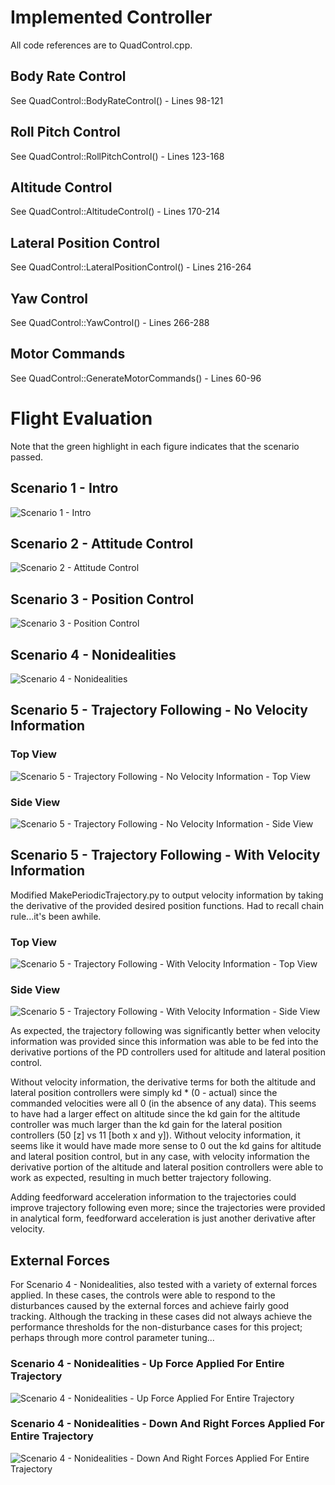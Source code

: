 # Implemented Controller
All code references are to QuadControl.cpp.

## Body Rate Control
See QuadControl::BodyRateControl() - Lines 98-121

## Roll Pitch Control
See QuadControl::RollPitchControl() - Lines 123-168

## Altitude Control
See QuadControl::AltitudeControl() - Lines 170-214

## Lateral Position Control
See QuadControl::LateralPositionControl() - Lines 216-264

## Yaw Control
See QuadControl::YawControl() - Lines 266-288

## Motor Commands
See QuadControl::GenerateMotorCommands() - Lines 60-96

# Flight Evaluation
Note that the green highlight in each figure indicates that the scenario passed.

## Scenario 1 - Intro
![Scenario 1 - Intro](readmeFigures\scenario1.png "Scenario 1 - Intro")

## Scenario 2 - Attitude Control
![Scenario 2 - Attitude Control](readmeFigures\scenario2.png "Scenario 2 - Attitude Control")

## Scenario 3 - Position Control
![Scenario 3 - Position Control](readmeFigures\scenario3.png "Scenario 3 - Position Control")

## Scenario 4 - Nonidealities
![Scenario 4 - Nonidealities](readmeFigures\scenario4.png "Scenario 4 - Nonidealities")

## Scenario 5 - Trajectory Following - No Velocity Information

### Top View
![Scenario 5 - Trajectory Following - No Velocity Information - Top View](readmeFigures\scenario5NoVelocityTopView.png "Scenario 5 - Trajectory Following - No Velocity Information - Top View")

### Side View
![Scenario 5 - Trajectory Following - No Velocity Information - Side View](readmeFigures\scenario5NoVelocitySideView.png "Scenario 5 - Trajectory Following - No Velocity Information - Side View")

## Scenario 5 - Trajectory Following - With Velocity Information
Modified MakePeriodicTrajectory.py to output velocity information by taking the derivative of the provided desired position functions.  Had to recall chain rule...it's been awhile.

### Top View
![Scenario 5 - Trajectory Following - With Velocity Information - Top View](readmeFigures\scenario5WithVelocityTopView.png "Scenario 5 - Trajectory Following - With Velocity Information - Top View")

### Side View
![Scenario 5 - Trajectory Following - With Velocity Information - Side View](readmeFigures\scenario5WithVelocitySideView.png "Scenario 5 - Trajectory Following - With Velocity Information - Side View")

As expected, the trajectory following was significantly better when velocity information was provided since this information was able to be fed into the derivative portions of the PD controllers used for altitude and lateral position control.

Without velocity information, the derivative terms for both the altitude and lateral position controllers were simply kd * (0 - actual) since the commanded velocities were all 0 (in the absence of any data).  This seems to have had a larger effect on altitude since the kd gain for the altitude controller was much larger than the kd gain for the lateral position controllers (50 [z] vs 11 [both x and y]).  Without velocity information, it seems like it would have made more sense to 0 out the kd gains for altitude and lateral position control, but in any case, with velocity information the derivative portion of the altitude and lateral position controllers were able to work as expected, resulting in much better trajectory following.

Adding feedforward acceleration information to the trajectories could improve trajectory following even more; since the trajectories were provided in analytical form, feedforward acceleration is just another derivative after velocity.

## External Forces
For Scenario 4 - Nonidealities, also tested with a variety of external forces applied.  In these cases, the controls were able to respond to the disturbances caused by the external forces and achieve fairly good tracking.  Although the tracking in these cases did not always achieve the performance thresholds for the non-disturbance cases for this project; perhaps through more control parameter tuning...

### Scenario 4 - Nonidealities - Up Force Applied For Entire Trajectory
![Scenario 4 - Nonidealities - Up Force Applied For Entire Trajectory](readmeFigures\scenario4ExternalForcesUp.png "Scenario 4 - Nonidealities - Up Force Applied For Entire Trajectory")

### Scenario 4 - Nonidealities - Down And Right Forces Applied For Entire Trajectory
![Scenario 4 - Nonidealities - Down And Right Forces Applied For Entire Trajectory](readmeFigures\scenario4ExternalForcesDownRight.png "Scenario 4 - Nonidealities - Down And Right Forces Applied For Entire Trajectory")
